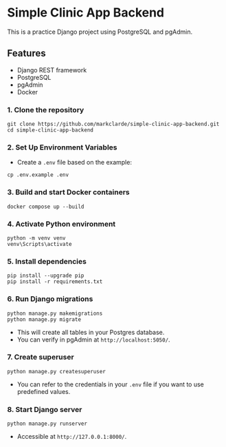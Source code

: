 # Simple Clinic App Backend

This is a practice Django project using PostgreSQL and pgAdmin.

## Features
- Django REST framework
- PostgreSQL
- pgAdmin
- Docker

### 1. Clone the repository
```
git clone https://github.com/markclarde/simple-clinic-app-backend.git
cd simple-clinic-app-backend
```

### 2. Set Up Environment Variables
- Create a `.env` file based on the example:
```
cp .env.example .env
```

### 3. Build and start Docker containers
```
docker compose up --build
```

### 4. Activate Python environment
```
python -m venv venv
venv\Scripts\activate
```

### 5. Install dependencies
```
pip install --upgrade pip
pip install -r requirements.txt
```

### 6. Run Django migrations
```
python manage.py makemigrations
python manage.py migrate
```
- This will create all tables in your Postgres database.
- You can verify in pgAdmin at `http://localhost:5050/`.

### 7. Create superuser
```
python manage.py createsuperuser
```
- You can refer to the credentials in your `.env` file if you want to use predefined values.

### 8. Start Django server
```
python manage.py runserver
```
- Accessible at `http://127.0.0.1:8000/`.
